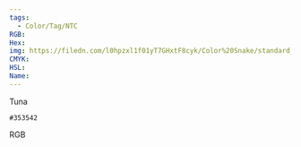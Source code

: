 ```yaml
---
tags:
  - Color/Tag/NTC
RGB:
Hex:
img: https://filedn.com/l0hpzxl1f01yT7GHxtF8cyk/Color%20Snake/standard_csv_to_svg/%23/353542.svg
CMYK:
HSL:
Name:
---
```

Tuna
```palette
#353542
```
RGB
